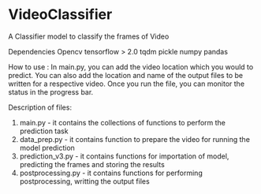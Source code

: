 # VideoClassifier
A Classifier model to classify the frames of Video

Dependencies
Opencv
tensorflow > 2.0
tqdm
pickle
numpy 
pandas


How to use :
In main.py, you can add the video location which you would to predict. You can also add the location and name of the output files to be written for a respective video.
Once you run the file, you can monitor the status in the progress bar.

Description of files:
1. main.py - it contains the collections of functions to perform the prediction task
2. data_prep.py - it contains function to prepare the video for running the model prediction
3. prediction_v3.py - it contains functions for importation of model, predicting the frames and storing the results
4. postprocessing.py - it contains functions for performing postprocessing, writting the output files
